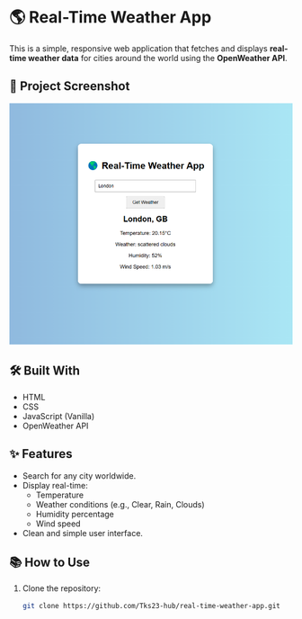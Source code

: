 # 🌎 Real-Time Weather App

This is a simple, responsive web application that fetches and displays **real-time weather data** for cities around the world using the **OpenWeather API**.

## 📸 Project Screenshot

![Weather App Screenshot](./WeatherAppScreenShot.png)

## 🛠️ Built With

- HTML
- CSS
- JavaScript (Vanilla)
- OpenWeather API

## ✨ Features

- Search for any city worldwide.
- Display real-time:
  - Temperature
  - Weather conditions (e.g., Clear, Rain, Clouds)
  - Humidity percentage
  - Wind speed
- Clean and simple user interface.

## 📚 How to Use

1. Clone the repository:

   ```bash
   git clone https://github.com/Tks23-hub/real-time-weather-app.git
   ```
